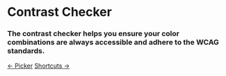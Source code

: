 # Contrast Checker

<h3 class="font-hairline">
  The contrast checker helps you ensure your color combinations are always accessible
  and adhere to the WCAG standards.
</h3>

<footer class="flex justify-between lg:hidden">
  <a class="text-alt hover:text-color1" href="/docs/picker/">← Picker</a>
  <a class="text-alt hover:text-color1" href="/docs/shortcuts/">Shortcuts →</a>
</footer>
